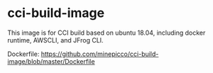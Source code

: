 # cci-build-image

This image is for CCI build based on ubuntu 18.04, including docker runtime, AWSCLI, and JFrog CLI.

Dockerfile:
https://github.com/minepicco/cci-build-image/blob/master/Dockerfile
